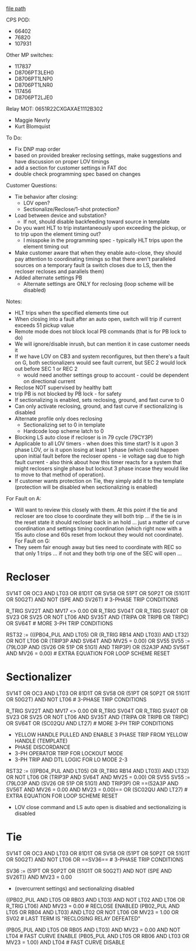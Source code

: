   
[file path](<file:///C:\Users\jnetherton\G&W Electric Co\US-PowerGridAutomation - Documents\_Lazer\121288 - Minnesota Power Co>)  
  
CPS POD:  
- 66402  
- 76820  
- 107931  
  
Other MP switches:  
- 117837  
- D8706PT3LEH0  
- D8706PT1LNP0  
- D8706PT1LNR0  
- 117456  
- D8706PT2LJE0  
  
Relay MOT: 0651R22CXGAXAE1112B302  
  
- Maggie Nevrly  
- Kurt Blomquist  
  
To Do:
- Fix DNP map order
- based on provided breaker reclosing settings, make suggestions and have discussion on proper LOV timings
- add a section for customer settings in FAT doc
- double check programming spec based on changes

Customer Questions:
- Tie behavior after closing:
	- LOV open?
	- Sectionalize/Reclose/1-shot protection?
- Load between device and substation?
	- If not, should disable backfeeding toward source in template
- Do you want HLT to trip instantaneously upon exceeding the pickup, or to trip upon the element timing out?
	- I misspoke in the programming spec - typically HLT trips upon the element timing out
- Make customer aware that when they enable auto-close, they should pay attention to coordinating timings so that there aren't paralleled sources on a temporary fault (a switch closes due to LS, then the recloser recloses and parallels them)
- Added alternate settings PB
	- Alternate settings are ONLY for reclosing (loop scheme will be disabled)

Notes:
- HLT trips when the specified elements time out
- When closing into a fault after an auto open, switch will trip if current exceeds 51 pickup value
- Remote mode does not block local PB commands (that is for PB lock to do)
- We will ignore/disable inrush, but can mention it in case customer needs it
- If we have LOV on CB3 and system reconfigures, but then there's a fault on G, both sectionalizers would see fault current, but SEC 2 would lock out before SEC 1 or REC 2
	- would need another settings group to account - could be dependent on directional current
- Reclose NOT supervised by healthy batt
- trip PB is not blocked by PB lock - for safety
- If sectionalizing is enabled, sets reclosing, ground, and fast curve to 0
- Can only activate reclosing, ground, and fast curve if sectionalizing is disabled
- Alternate profile only does reclosing
	- Sectionalizing set to 0 in template
	- Hardcode loop scheme latch to 0
- Blocking LS auto close if recloser is in 79 cycle (79CY3P)
- Applicable to all LOV timers - when does this time start? Is it upon 3 phase LOV, or is it upon losing at least 1 phase (which could happen upon initial fault before the recloser opens - ie voltage sag due to high fault current - also think about how this timer reacts for a system that might reclosers single phase but lockout 3 phase incase they would like to move to that method of operation).
- If customer wants protection on Tie, they simply add it to the template (protection will be disabled when sectionalizing is enabled)


For Fault on A:  
- Will want to review this closely with them. At this point if the tie and recloser are too close to coordinate they will both trip … if the tie is in the reset state it should recloser back in an hold … just a matter of curve coordination and settings timing coordination (which right now with a 15s auto close and 60s reset from lockout they would not coordinate).  
For Fault on G:  
- They seem fair enough away but ties need to coordinate with REC so that only 1 trips … if not and they both trip one of the SEC will open ...
  
  
# Recloser
SV14T OR OC3 AND LT03 OR 81D1T OR SV58 OR 51PT OR 50P2T OR (51G1T OR 50G2T) AND NOT (SPE AND SV26T) # 3-PHASE TRIP CONDITIONS

R_TRIG SV22T AND MV17 <> 0.00 OR R_TRIG SV04T OR R_TRIG SV40T OR SV23 OR SV25 OR NOT LT06 AND SV35T AND (TRIPA OR TRIPB OR TRIPC) OR SV64T # MORE 3-PH TRIP CONDITIONS

RST32 := (((PB04_PUL AND LT05) OR (R_TRIG RB14 AND LT03)) AND LT32) OR NOT LT06 OR (TRIP3P AND SV64T AND MV25 = 0.00) OR SV55
SV55 := (79LO3P AND (SV26 OR 51P OR 51G1) AND TRIP3P) OR (52A3P AND SV56T AND MV26 = 0.00) # EXTRA EQUATION FOR LOOP SCHEME RESET
# Sectionalizer
SV14T OR OC3 AND LT03 OR 81D1T OR SV58 OR (51PT OR 50P2T OR 51G1T OR 50G2T) AND NOT LT06 # 3-PHASE TRIP CONDITIONS

R_TRIG SV22T AND MV17 <> 0.00 OR R_TRIG SV04T OR R_TRIG SV40T OR SV23 OR SV25 OR NOT LT06 AND SV35T AND (TRIPA OR TRIPB OR TRIPC) OR SV64T OR (SC02QU AND LT27) # MORE 3-PH TRIP CONDITIONS
- YELLOW HANDLE PULLED AND ENABLE 3 PHASE TRIP FROM YELLOW HANDLE (TEMPLATE)
- PHASE DISCORDANCE
- 3-PH OPERATOR TRIP FOR LOCKOUT MODE
- 3-PH TRIP AND DTL LOGIC FOR LO MODE 2-3

RST32 := (((PB04_PUL AND LT05) OR (R_TRIG RB14 AND LT03)) AND LT32) OR NOT LT06 OR (TRIP3P AND SV64T AND MV25 = 0.00) OR SV55
SV55 := (79LO3P AND (SV26 OR 51P OR 51G1) AND TRIP3P) OR ==(52A3P AND SV56T AND MV26 = 0.00 AND MV23 = 0.00)== OR (SC02QU AND LT27) # EXTRA EQUATION FOR LOOP SCHEME RESET
- LOV close command and LS auto open is disabled and sectionalizing is disabled
# Tie
SV14T OR OC3 AND LT03 OR 81D1T OR SV58 OR (51PT OR 50P2T OR 51G1T OR 50G2T) AND NOT LT06 OR ==SV36== # 3-PHASE TRIP CONDITIONS

SV36 := (51PT OR 50P2T OR (51G1T OR 50G2T) AND NOT (SPE AND SV26T)) AND MV23 = 0.00
- (overcurrent settings) and sectionalizing disabled

((PB02_PUL AND LT05 OR RB03 AND LT03) AND NOT LT02 AND LT06 OR R_TRIG LT06) AND MV23 = 0.00 # RECLOSE ENABLED
(PB02_PUL AND LT05 OR RB04 AND LT03) AND LT02 OR NOT LT06 OR MV23 = 1.00 OR SV02 # LAST TERM IS "RECLOSING RELAY DEFEATED"

(PB05_PUL AND LT05 OR RB05 AND LT03) AND MV23 = 0.00 AND NOT LT04 # FAST CURVE ENABLE
(PB05_PUL AND LT05 OR RB06 AND LT03 OR MV23 = 1.00) AND LT04 # FAST CURVE DISABLE